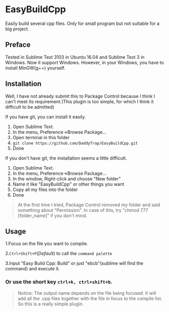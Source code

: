 # EasyBuildCpp
Easily build several cpp files. Only for small program but not suitable for a big project.

## Preface
Tested in Sublime Text 3103 in Ubuntu 16.04 and Sublime Text 3 in Windows.
Now it support Windows. However, in your Windows, you have to install MinGW(g++) yourself.

## Installation
Well, I have not already submit this to Package Control because I think I can't meet its requirement.(This plugin is too simple, for which I think it difficult to be admitted)

If you have git, you can install it easily.

1. Open Sublime Text.
2. In the menu, Preference->Browse Package...
3. Open terminal in this folder
4. `git clone https://github.com/DaddyTrap/EasyBuildCpp.git`
5. Done

If you don't have git, the installation seems a little difficult.

1. Open Sublime Text.
2. In the menu, Preference->Browse Package...
3. In the window, Right-click and choose "New folder"
4. Name it like "EasyBuildCpp" or other things you want
5. Copy all my files into the folder
6. Done

>At the first time I tried, Package Control removed my folder and said something about "Permission". In case of this, try "chmod 777 [folder_name]" if you don't mind.

## Usage
1.Focus on the file you want to compile.

2.`Ctrl+Shift+P`(*Default*) to call the `command palette`

3.Input "Easy Build Cpp: Build" or just "ebcb"(sublime will find the command) and execute it.

### Or use the short key `ctrl+k, ctrl+shift+b`.

>Notice: The output name depends on the file being focused. It will add all the .cpp files together with the file in focus to the compile list. So this is a really simple plugin.
